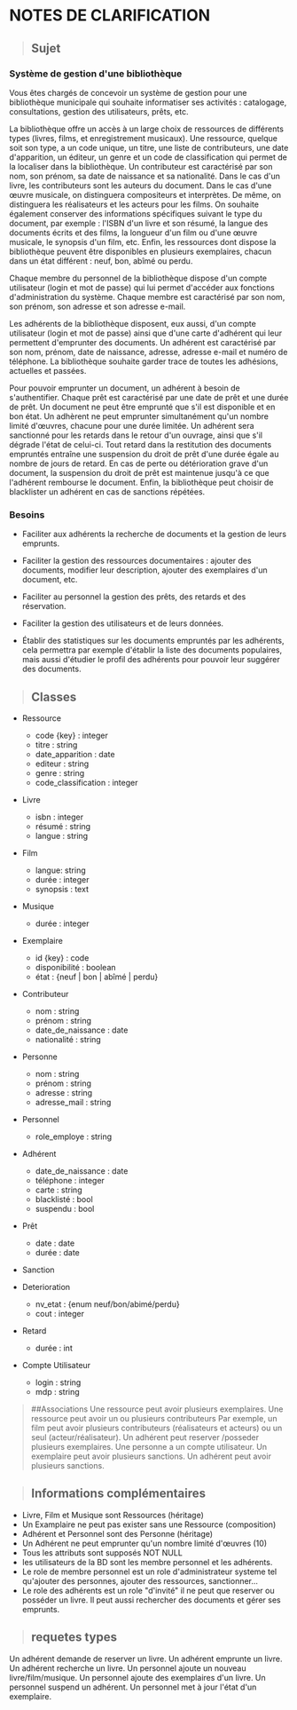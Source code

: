 # NOTES DE CLARIFICATION

>## Sujet

### Système de gestion d'une bibliothèque

Vous êtes chargés de concevoir un système de gestion pour une bibliothèque municipale qui souhaite informatiser ses activités : catalogage, consultations, gestion des utilisateurs, prêts, etc.

La bibliothèque offre un accès à un large choix de ressources de différents types (livres, films, et enregistrement musicaux). Une ressource, quelque soit son type, a un code unique, un titre, une liste de contributeurs, une date d'apparition, un éditeur, un genre et un code de classification qui permet de la localiser dans la bibliothèque. Un contributeur est caractérisé par son nom, son prénom, sa date de naissance et sa nationalité. Dans le cas d'un livre, les contributeurs sont les auteurs du document. Dans le cas d'une œuvre musicale, on distinguera compositeurs et interprètes. De même, on distinguera les réalisateurs et les acteurs pour les films. On souhaite également conserver des informations spécifiques suivant le type du document, par exemple : l'ISBN d'un livre et son résumé, la langue des documents écrits et des films, la longueur d'un film ou d'une œuvre musicale, le synopsis d'un film, etc. Enfin, les ressources dont dispose la bibliothèque peuvent être disponibles en plusieurs exemplaires, chacun dans un état différent : neuf, bon, abîmé ou perdu.

Chaque membre du personnel de la bibliothèque dispose d'un compte utilisateur (login et mot de passe) qui lui permet d'accéder aux fonctions d'administration du système. Chaque membre est caractérisé par son nom, son prénom, son adresse et son adresse e-mail.

Les adhérents de la bibliothèque disposent, eux aussi, d'un compte utilisateur (login et mot de passe) ainsi que d'une carte d'adhérent qui leur permettent d'emprunter des documents. Un adhérent est caractérisé par son nom, prénom, date de naissance, adresse, adresse e-mail et numéro de téléphone. La bibliothèque souhaite garder trace de toutes les adhésions, actuelles et passées.

Pour pouvoir emprunter un document, un adhérent à besoin de s'authentifier. Chaque prêt est caractérisé par une date de prêt et une durée de prêt. Un document ne peut être emprunté que s'il est disponible et en bon état. Un adhèrent ne peut emprunter simultanément qu'un nombre limité d'œuvres, chacune pour une durée limitée. Un adhérent sera sanctionné pour les retards dans le retour d'un ouvrage, ainsi que s'il dégrade l'état de celui-ci. Tout retard dans la restitution des documents empruntés entraîne une suspension du droit de prêt d'une durée égale au nombre de jours de retard. En cas de perte ou détérioration grave d'un document, la suspension du droit de prêt est maintenue jusqu'à ce que l'adhérent rembourse le document. Enfin, la bibliothèque peut choisir de blacklister un adhérent en cas de sanctions répétées.

### Besoins

- Faciliter aux adhérents la recherche de documents et la gestion de leurs emprunts.

- Faciliter la gestion des ressources documentaires : ajouter des documents, modifier leur description, ajouter des exemplaires d'un document, etc.

- Faciliter au personnel la gestion des prêts, des retards et des réservation.

- Faciliter la gestion des utilisateurs et de leurs données.

- Établir des statistiques sur les documents empruntés par les adhérents, cela permettra par exemple d'établir la liste des documents populaires, mais aussi d'étudier le profil des adhérents pour pouvoir leur suggérer des documents.


>## Classes

- Ressource
    - code {key} : integer
    - titre : string
    - date_apparition : date
    - editeur : string
    - genre : string
    - code_classification : integer
- Livre
    - isbn : integer
    - résumé : string
    - langue : string
- Film
    - langue: string
    - durée : integer
    - synopsis : text
- Musique
    - durée : integer
- Exemplaire
    - id {key} : code
    - disponibilité : boolean
    - état : {neuf | bon | abîmé | perdu}
- Contributeur
    - nom : string
    - prénom : string
    - date_de_naissance : date
    - nationalité : string
- Personne
    - nom : string
    - prénom : string
    - adresse : string
    - adresse_mail : string
- Personnel
    - role_employe : string
- Adhérent
    - date_de_naissance : date
    - téléphone : integer
    - carte : string
    - blacklisté : bool
    - suspendu : bool
- Prêt
    - date : date
    - durée : date
- Sanction

- Deterioration 
    - nv_etat : {enum neuf/bon/abimé/perdu}
    - cout : integer 
- Retard
    - durée : int

- Compte Utilisateur
    - login : string
    - mdp : string


>##Associations
Une ressource peut avoir plusieurs exemplaires.
Une ressource peut avoir un ou plusieurs contributeurs
Par exemple, un film peut avoir plusieurs contributeurs (réalisateurs et acteurs) ou un seul (acteur/réalisateur).
Un adhérent peut reserver /posseder plusieurs exemplaires.
Une personne a un compte utilisateur.
Un exemplaire peut avoir plusieurs sanctions. 
Un adhérent peut avoir plusieurs sanctions. 


>## Informations complémentaires

- Livre, Film et Musique sont Ressources (héritage)
- Un Examplaire ne peut pas exister sans une Ressource (composition)
- Adhérent et Personnel sont des Personne (héritage)
- Un Adhérent ne peut emprunter qu'un nombre limité d'œuvres (10)
- Tous les attributs sont supposés NOT NULL
- les utilisateurs de la BD sont les membre personnel et les adhérents. 
- Le role de membre personnel est un role d'administrateur systeme tel qu'ajouter des personnes, ajouter des ressources, sanctionner...
- Le role des adhérents est un role "d'invité" il ne peut que reserver ou posséder un livre. Il peut aussi rechercher des documents et gérer ses emprunts.

>## requetes types

Un adhérent demande de reserver un livre.
Un adhérent emprunte un livre. 
Un adhérent recherche un livre.
Un personnel ajoute un nouveau livre/film/musique.
Un personnel ajoute des exemplaires d'un livre.
Un personnel suspend un adhérent. 
Un personnel met à jour l'état d'un exemplaire.
